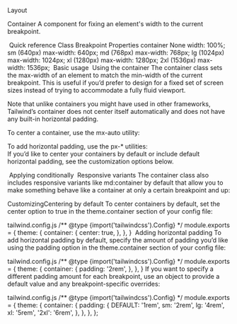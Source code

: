 Layout

Container
A component for fixing an element's width to the current breakpoint.

​
Quick reference
Class
Breakpoint
Properties
container	None	width: 100%;
sm (640px)	max-width: 640px;
md (768px)	max-width: 768px;
lg (1024px)	max-width: 1024px;
xl (1280px)	max-width: 1280px;
2xl (1536px)	max-width: 1536px;
​
Basic usage
​
Using the container
The container class sets the max-width of an element to match the min-width of the current breakpoint. This is useful if you’d prefer to design for a fixed set of screen sizes instead of trying to accommodate a fully fluid viewport.

Note that unlike containers you might have used in other frameworks, Tailwind’s container does not center itself automatically and does not have any built-in horizontal padding.

To center a container, use the mx-auto utility:

<div class="container mx-auto">
  <!-- ... -->
</div>
To add horizontal padding, use the px-* utilities:

<div class="container mx-auto px-4">
  <!-- ... -->
</div>
If you’d like to center your containers by default or include default horizontal padding, see the customization options below.

​
Applying conditionally
​
Responsive variants
The container class also includes responsive variants like md:container by default that allow you to make something behave like a container at only a certain breakpoint and up:

<!-- Full-width fluid until the `md` breakpoint, then lock to container -->
<div class="md:container md:mx-auto">
  <!-- ... -->
</div>
​
Customizing
​
Centering by default
To center containers by default, set the center option to true in the theme.container section of your config file:

tailwind.config.js
/** @type {import('tailwindcss').Config} */
module.exports = {
theme: {
container: {
center: true,
},
},
}
​
Adding horizontal padding
To add horizontal padding by default, specify the amount of padding you’d like using the padding option in the theme.container section of your config file:

tailwind.config.js
/** @type {import('tailwindcss').Config} */
module.exports = {
theme: {
container: {
padding: '2rem',
},
},
}
If you want to specify a different padding amount for each breakpoint, use an object to provide a default value and any breakpoint-specific overrides:

tailwind.config.js
/** @type {import('tailwindcss').Config} */
module.exports = {
theme: {
container: {
padding: {
DEFAULT: '1rem',
sm: '2rem',
lg: '4rem',
xl: '5rem',
'2xl': '6rem',
},
},
},
};